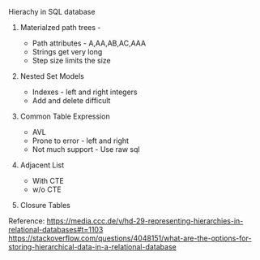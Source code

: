 Hierachy in SQL database

1. Materialzed path trees - 
	- Path attributes - A,AA,AB,AC,AAA
	- Strings get very long
	- Step size limits the size
	
2. Nested Set Models
	- Indexes - left and right integers
	- Add and delete difficult
	
3. Common Table Expression
	- AVL
	- Prone to error - left and right
	- Not much support - Use raw sql
	
4. Adjacent List
	- With CTE
	- w/o CTE
	
5. Closure Tables

Reference: 
https://media.ccc.de/v/hd-29-representing-hierarchies-in-relational-databases#t=1103
https://stackoverflow.com/questions/4048151/what-are-the-options-for-storing-hierarchical-data-in-a-relational-database
